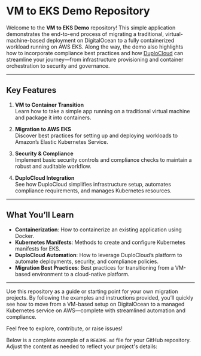 # VM to EKS Demo Repository

Welcome to the **VM to EKS Demo** repository! This simple application demonstrates the end-to-end process of migrating a traditional, virtual-machine-based deployment on DigitalOcean to a fully containerized workload running on AWS EKS. Along the way, the demo also highlights how to incorporate compliance best practices and how [DuploCloud](https://duplocloud.com) can streamline your journey—from infrastructure provisioning and container orchestration to security and governance.

---

## Key Features

1. **VM to Container Transition**  
   Learn how to take a simple app running on a traditional virtual machine and package it into containers.

2. **Migration to AWS EKS**  
   Discover best practices for setting up and deploying workloads to Amazon’s Elastic Kubernetes Service.

3. **Security & Compliance**  
   Implement basic security controls and compliance checks to maintain a robust and auditable workflow.

4. **DuploCloud Integration**  
   See how DuploCloud simplifies infrastructure setup, automates compliance requirements, and manages Kubernetes resources.

---

## What You’ll Learn

- **Containerization**: How to containerize an existing application using Docker.  
- **Kubernetes Manifests**: Methods to create and configure Kubernetes manifests for EKS.  
- **DuploCloud Automation**: How to leverage DuploCloud’s platform to automate deployments, security, and compliance policies.  
- **Migration Best Practices**: Best practices for transitioning from a VM-based environment to a cloud-native platform.

---

Use this repository as a guide or starting point for your own migration projects. By following the examples and instructions provided, you’ll quickly see how to move from a VM-based setup on DigitalOcean to a managed Kubernetes service on AWS—complete with streamlined automation and compliance.

Feel free to explore, contribute, or raise issues!



Below is a complete example of a `README.md` file for your GitHub repository. Adjust the content as needed to reflect your project's details:
